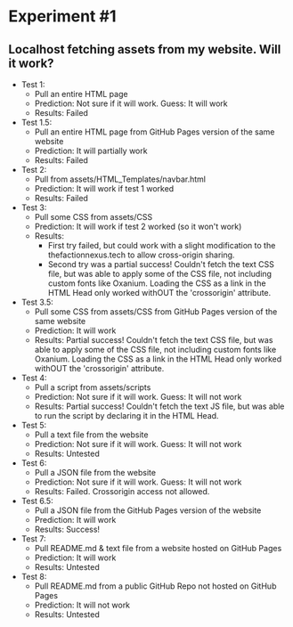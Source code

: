 # Experiment #1
## Localhost fetching assets from my website. Will it work?

- Test 1:
  - Pull an entire HTML page
  - Prediction: Not sure if it will work. Guess: It will work
  - Results: Failed
- Test 1.5:
  - Pull an entire HTML page from GitHub Pages version of the same website
  - Prediction: It will partially work
  - Results: Failed
- Test 2:
  - Pull from assets/HTML_Templates/navbar.html
  - Prediction: It will work if test 1 worked
  - Results: Failed
- Test 3:
  - Pull some CSS from assets/CSS
  - Prediction: It will work if test 2 worked (so it won't work)
  - Results:
    - First try failed, but could work with a slight modification to the thefactionnexus.tech to allow cross-origin sharing.
    - Second try was a partial success! Couldn't fetch the text CSS file, but was able to apply some of the CSS file, not including custom fonts like Oxanium. Loading the CSS as a link in the HTML Head only worked withOUT the 'crossorigin' attribute.
- Test 3.5:
  - Pull some CSS from assets/CSS from GitHub Pages version of the same website
  - Prediction: It will work
  - Results: Partial success! Couldn't fetch the text CSS file, but was able to apply some of the CSS file, not including custom fonts like Oxanium. Loading the CSS as a link in the HTML Head only worked withOUT the 'crossorigin' attribute.
- Test 4:
  - Pull a script from assets/scripts
  - Prediction: Not sure if it will work. Guess: It will not work
  - Results: Partial success! Couldn't fetch the text JS file, but was able to run the script by declaring it in the HTML Head.
- Test 5:
  - Pull a text file from the website
  - Prediction: Not sure if it will work. Guess: It will not work
  - Results: Untested
- Test 6:
  - Pull a JSON file from the website
  - Prediction: Not sure if it will work. Guess: It will not work
  - Results: Failed. Crossorigin access not allowed.
- Test 6.5:
  - Pull a JSON file from the GitHub Pages version of the website
  - Prediction: It will work
  - Results: Success!
- Test 7:
  - Pull README.md & text file from a website hosted on GitHub Pages
  - Prediction: It will work
  - Results: Untested
- Test 8:
  - Pull README.md from a public GitHub Repo not hosted on GitHub Pages
  - Prediction: It will not work
  - Results: Untested

